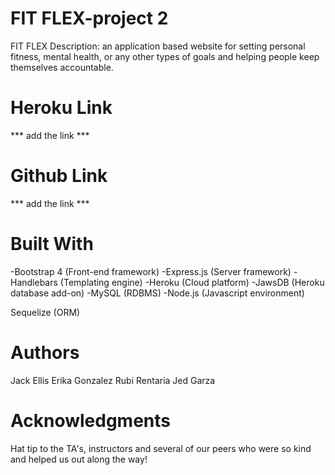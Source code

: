 # FIT FLEX-project 2
FIT FLEX Description: an application based website for setting personal fitness, mental health, or any other types of goals and helping people keep themselves accountable.

# Heroku Link
*** add the link ***

# Github Link
*** add the link ***

# Built With
-Bootstrap 4 (Front-end framework) -Express.js (Server framework) -Handlebars (Templating engine) -Heroku (Cloud platform) -JawsDB (Heroku database add-on) -MySQL (RDBMS) -Node.js (Javascript environment)

Sequelize (ORM)

 # Authors
Jack Ellis
Erika Gonzalez
Rubi Rentaria
Jed Garza
# Acknowledgments
Hat tip to the TA's, instructors and several of our peers who were so kind and helped us out along the way!
